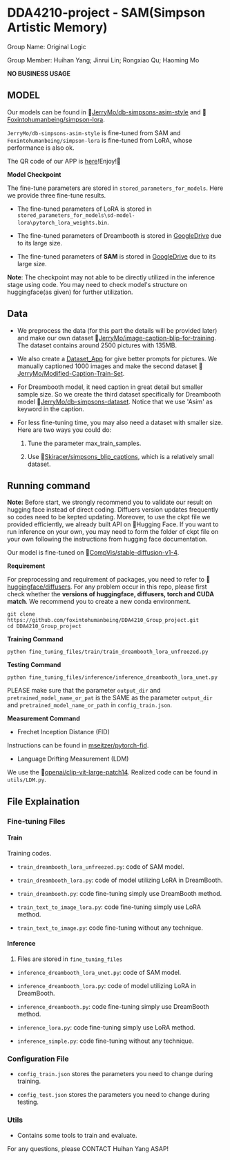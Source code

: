 # DDA4210-project - SAM(Simpson Artistic Memory)

Group Name: Original Logic

Group Member: Huihan Yang; Jinrui Lin; Rongxiao Qu; Haoming Mo

**NO BUSINESS USAGE**

## MODEL 

Our models can be found in 🤗[JerryMo/db-simpsons-asim-style](https://huggingface.co/JerryMo/db-simpsons-asim-style) and 🤗[Foxintohumanbeing/simpson-lora](https://huggingface.co/Foxintohumanbeing/simpson-lora). 

`JerryMo/db-simpsons-asim-style` is fine-tuned from SAM and `Foxintohumanbeing/simpson-lora` is fine-tuned from LoRA, whose performance is also ok.

The QR code of our APP is [here](APP_QR.png)!Enjoy!👋


**Model Checkpoint**

The fine-tune parameters are stored in `stored_parameters_for_models`. Here we provide three fine-tune results. 

* The fine-tuned parameters of LoRA is stored in `stored_parameters_for_models\sd-model-lora\pytorch_lora_weights.bin`.

* The fine-tuned parameters of Dreambooth is stored in [GoogleDrive](https://drive.google.com/file/d/1aoCCOsFvzrG27AZ46_kfyx04GGZQkwHF/view?usp=share_link) due to its large size.

* The fine-tuned parameters of **SAM** is stored in [GoogleDrive](https://drive.google.com/file/d/1K4E6b0yqoj95H7Veax8UPorBC1xjaoed/view?usp=share_link) due to its large size.

**Note**: The checkpoint may not able to be directly utilized in the inference stage using code. You may need to check model's structure on huggingface(as given) for further utilization.


## Data 

* We preprocess the data (for this part the details will be provided later) and make our own dataset 🤗[JerryMo/image-caption-blip-for-training](https://huggingface.co/datasets/JerryMo/image-caption-blip-for-training). The dataset contains around 2500 pictures with 135MB.

* We also create a [Dataset_App](https://github.com/RickLin616/sd-annotation-app) for give better prompts for pictures. We manually captioned 1000 images and make the second dataset 🤗[JerryMo/Modified-Caption-Train-Set](https://huggingface.co/datasets/JerryMo/Modified-Caption-Train-Set).

* For Dreambooth model, it need caption in great detail but smaller sample size. So we create the third dataset specifically for Dreambooth model 🤗[JerryMo/db-simpsons-dataset](https://huggingface.co/datasets/JerryMo/db-simpsons-dataset). Notice that we use 'Asim' as keyword in the caption.

* For less fine-tuning time, you may also need a dataset with smaller size. Here are two ways you could do:
    
    1. Tune the parameter max_train_samples.

    2. Use 🤗[Skiracer/simpsons_blip_captions](https://huggingface.co/datasets/skiracer/simpsons_blip_captions), which is a relatively small dataset.


## Running command

**Note:** Before start, we strongly recommend you to validate our result on hugging face instead of direct coding. Diffuers version updates frequently so codes need to be kepted updating. Moreover, to use the ckpt file we provided efficiently, we already built API on 🤗Hugging Face. If you want to run inference on your own, you may need to form the folder of ckpt file on your own following the instructions from hugging face documentation.   

Our model is fine-tuned on 🤗[CompVis/stable-diffusion-v1-4](https://huggingface.co/CompVis/stable-diffusion-v1-4).

**Requirement**

For preprocessing and requirement of packages, you need to refer to 🤗[huggingface/diffusers](https://github.com/huggingface/diffusers). For any problem occur in this repo, please first check whether the **versions of huggingface, diffusers, torch and CUDA match**. We recommend you to create a new conda environment.


```
git clone https://github.com/foxintohumanbeing/DDA4210_Group_project.git
cd DDA4210_Group_project
```

**Training Command**
```
python fine_tuning_files/train/train_dreambooth_lora_unfreezed.py
```

**Testing Command**
```
python fine_tuning_files/inference/inference_dreambooth_lora_unet.py 
```
PLEASE make sure that the parameter `output_dir` and `pretrained_model_name_or_pat` is the SAME as the parameter `output_dir` and `pretrained_model_name_or_path` in `config_train.json`. 

**Measurement Command**

* Frechet Inception Distance (FID)

Instructions can be found in [mseitzer/pytorch-fid](https://github.com/mseitzer/pytorch-fid).

* Language Drifting Measurement (LDM)

We use the 🤗[openai/clip-vit-large-patch14](https://huggingface.co/openai/clip-vit-large-patch14). Realized code can be found in `utils/LDM.py`.


## File Explaination

### Fine-tuning Files
#### Train 

Training codes.

*  `train_dreambooth_lora_unfreezed.py`: code of SAM model.

* `train_dreambooth_lora.py`: code of model utilizing LoRA in DreamBooth.

*  `train_dreambooth.py`: code fine-tuning simply use DreamBooth method.

*  `train_text_to_image_lora.py`: code fine-tuning simply use LoRA method.

*  `train_text_to_image.py`: code fine-tuning without any technique.

#### Inference

1. Files are stored in `fine_tuning_files`

*  `inference_dreambooth_lora_unet.py`: code of SAM model.

*  `inference_dreambooth_lora.py`: code of model utilizing LoRA in DreamBooth.

*  `inference_dreambooth.py`: code fine-tuning simply use DreamBooth method.

*  `inference_lora.py`: code fine-tuning simply use LoRA method.

*  `inference_simple.py`: code fine-tuning without any technique.



### Configuration File

* `config_train.json` stores the parameters you need to change during training. 

* `config_test.json` stores the parameters you need to change during testing. 

### Utils

* Contains some tools to train and evaluate.




For any questions, please CONTACT Huihan Yang ASAP!

